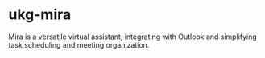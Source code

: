 # ukg-mira
Mira is a versatile virtual assistant, integrating with Outlook and simplifying task scheduling and meeting organization.
